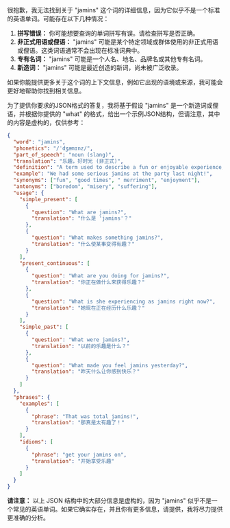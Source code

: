 很抱歉，我无法找到关于 "jamins" 这个词的详细信息，因为它似乎不是一个标准的英语单词。可能存在以下几种情况：

1.  **拼写错误：** 你可能想要查询的单词拼写有误。请检查拼写是否正确。
2.  **非正式用语或俚语：** "jamins" 可能是某个特定领域或群体使用的非正式用语或俚语。这类词语通常不会出现在标准词典中。
3.  **专有名词：** "jamins" 可能是一个人名、地名、品牌名或其他专有名词。
4.  **新造词：** "jamins" 可能是最近创造的新词，尚未被广泛收录。

如果你能提供更多关于这个词的上下文信息，例如它出现的语境或来源，我可能会更好地帮助你找到相关信息。

为了提供你要求的JSON格式的答复，我将基于假设 "jamins" 是一个新造词或俚语，并根据你提供的 "what" 的格式，给出一个示例JSON结构，但请注意，其中的内容是虚构的，仅供参考：

```json
{
  "word": "jamins",
  "phonetics": "/ˈdʒæmɪnz/",
  "part_of_speech": "noun (slang)",
  "translation": "乐趣，好时光 (非正式)",
  "definition": "A term used to describe a fun or enjoyable experience; good times.",
  "example": "We had some serious jamins at the party last night!",
  "synonyms": ["fun", "good times", " merriment", "enjoyment"],
  "antonyms": ["boredom", "misery", "suffering"],
  "usage": {
    "simple_present": [
      {
        "question": "What are jamins?",
        "translation": "什么是 'jamins'？"
      },
      {
        "question": "What makes something jamins?",
        "translation": "什么使某事变得有趣？"
      }
    ],
    "present_continuous": [
      {
        "question": "What are you doing for jamins?",
        "translation": "你正在做什么来获得乐趣？"
      },
      {
        "question": "What is she experiencing as jamins right now?",
        "translation": "她现在正在经历什么乐趣？"
      }
    ],
    "simple_past": [
      {
        "question": "What were jamins?",
        "translation": "以前的乐趣是什么？"
      },
      {
        "question": "What made you feel jamins yesterday?",
        "translation": "昨天什么让你感到快乐？"
      }
    ]
  },
  "phrases": {
    "examples": [
      {
        "phrase": "That was total jamins!",
        "translation": "那真是太有趣了！"
      }
    ],
    "idioms": [
      {
        "phrase": "get your jamins on",
        "translation": "开始享受乐趣"
      }
    ]
  }
}
```

**请注意：** 以上 JSON 结构中的大部分信息是虚构的，因为 "jamins" 似乎不是一个常见的英语单词。如果它确实存在，并且你有更多信息，请提供，我将尽力提供更准确的分析。
 
